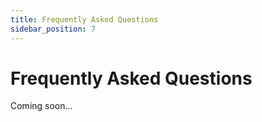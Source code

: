 ```yaml
---
title: Frequently Asked Questions
sidebar_position: 7
---
```


# Frequently Asked Questions


Coming soon...
